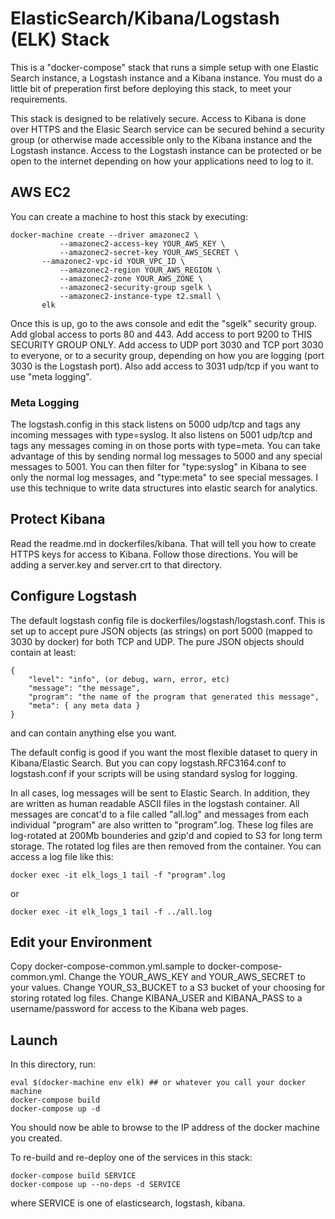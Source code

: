 # ElasticSearch/Kibana/Logstash (ELK) Stack

This is a "docker-compose" stack that runs a simple setup with one Elastic Search instance, a Logstash instance
and a Kibana instance.  You must do a little bit of preperation first before deploying this stack, to meet your
requirements.

This stack is designed to be relatively secure.  Access to Kibana is done over HTTPS and the Elasic Search service
can be secured behind a security group (or otherwise made accessible only to the Kibana instance and the Logstash
instance.  Access to the Logstash instance can be protected or be open to the internet depending on how your
applications need to log to it.

## AWS EC2

You can create a machine to host this stack by executing:

    docker-machine create --driver amazonec2 \
               --amazonec2-access-key YOUR_AWS_KEY \
               --amazonec2-secret-key YOUR_AWS_SECRET \
	       --amazonec2-vpc-id YOUR_VPC_ID \
               --amazonec2-region YOUR_AWS_REGION \
               --amazonec2-zone YOUR_AWS_ZONE \
               --amazonec2-security-group sgelk \
               --amazonec2-instance-type t2.small \
	       elk

Once this is up, go to the aws console and edit the "sgelk" security group.  Add global access to ports 80
and 443.  Add access to port 9200 to THIS SECURITY GROUP ONLY.  Add access to UDP port 3030 and TCP port 3030
to everyone, or to a security group, depending on how you are logging (port 3030 is the Logstash port).  Also
add access to 3031 udp/tcp if you want to use "meta logging".

### Meta Logging

The logstash.config in this stack listens on 5000 udp/tcp and tags any incoming messages with type=syslog.
It also listens on 5001 udp/tcp and tags any messages coming in on those ports with type=meta.  You can
take advantage of this by sending normal log messages to 5000 and any special messages to 5001.  You can
then filter for "type:syslog" in Kibana to see only the normal log messages, and "type:meta" to see
special messages.  I use this technique to write data structures into elastic search for analytics.

## Protect Kibana

Read the readme.md in dockerfiles/kibana.  That will tell you how to create HTTPS keys
for access to Kibana.  Follow those directions.  You will be adding a server.key and server.crt to that directory.

## Configure Logstash

The default logstash config file is dockerfiles/logstash/logstash.conf.  This is set up to accept pure JSON
objects (as strings) on port 5000 (mapped to 3030 by docker) for both TCP and UDP.  The pure JSON objects
should contain at least:

    {
        "level": "info", (or debug, warn, error, etc)
        "message": "the message",
        "program": "the name of the program that generated this message",
        "meta": { any meta data }
    }

and can contain anything else you want.

The default config is good if you want the most flexible dataset to query in Kibana/Elastic Search.  But you
can copy logstash.RFC3164.conf to logstash.conf if your scripts will be using standard syslog for logging.

In all cases, log messages will be sent to Elastic Search.  In addition, they are written as human readable
ASCII files in the logstash container.  All messages are concat'd to a file called "all.log" and messages
from each individual "program" are also written to "program".log.  These log files are log-rotated at 200Mb
bounderies and gzip'd and copied to S3 for long term storage.  The rotated log files are then removed from
the container.  You can access a log file like this:

    docker exec -it elk_logs_1 tail -f "program".log

or

    docker exec -it elk_logs_1 tail -f ../all.log


## Edit your Environment

Copy docker-compose-common.yml.sample to docker-compose-common.yml.  Change the YOUR_AWS_KEY and YOUR_AWS_SECRET to your values.
Change YOUR_S3_BUCKET to a S3 bucket of your choosing for storing rotated log files.  Change KIBANA_USER and KIBANA_PASS to
a username/password for access to the Kibana web pages.

## Launch

In this directory, run:

    eval $(docker-machine env elk) ## or whatever you call your docker machine
    docker-compose build
    docker-compose up -d

You should now be able to browse to the IP address of the docker machine you created.

To re-build and re-deploy one of the services in this stack:

    docker-compose build SERVICE
    docker-compose up --no-deps -d SERVICE

where SERVICE is one of elasticsearch, logstash, kibana.
